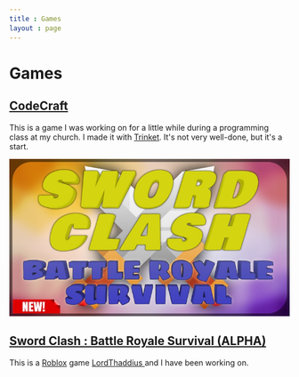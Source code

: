 ```yaml
---
title : Games
layout : page
---
```


<h1>Games </h1>

<h2><a href = "https://samuraiowl.github.io/codecraft">CodeCraft</a></h2>
<p>This is a game I was working on for a little while during a programming class at my church. I made it with <a href = "https://trinket.io">Trinket</a>. It's not very well-done, but it's a start.</p>

<img src="assets/Sword Clash Slide.jpg" alt="Sword Clash Image">
<h2><a href = "https://www.roblox.com/games/3279972425/Sword-Clash-Battle-Royale-Survival-ALPHA">Sword Clash : Battle Royale Survival (ALPHA)</a></h2>
<p>This is a <a href = "https://www.roblox.com">Roblox</a> game <a href = "https://www.roblox.com/users/949868877/profile">LordThaddius </a> and I have been working on.</p>
